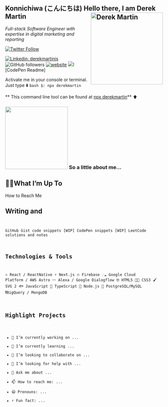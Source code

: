 <h2>Konnichiwa (こんにちは) Hello there, I am Derek Martin  
  <img src='https://avatars.githubusercontent.com/u/59883894?s=400&u=6874854833582701f165195a76ad51f422af94bf&v=4' alt='Derek Martin' style="float:right;" height="230" width='230' />
</h2>
<p>
  <em>Full-stack Software Engineer with expertise in digital marketing and reporting</em>
</p> 

[![Twitter Follow](https://img.shields.io/twitter/follow/derekmartindev?label=Follow)](https://twitter.com/intent/follow?screen_name=derekmartindev)

[![Linkedin: derekmartinjs](https://img.shields.io/badge/-derek-blue?style=flat-square&logo=Linkedin&logoColor=white&link=https://www.linkedin.com/in/derekmartinjs/)](https://www.linkedin.com/in/derekmartinjs/)
![GitHub followers](https://img.shields.io/github/followers/derekmartin?label=Follow&style=social)
[![website](https://img.shields.io/badge/Website-46a2f1.svg?&style=flat-square&logo=Google-Chrome&logoColor=white&link=https://derekmartin.codes/)](https://derekmartincodes/)
![](https://visitor-badge.glitch.me/badge?page_id=derekmartinjs.derekmartinjs)![CodePen Readme]

Activate me in your console or terminal. Just type
⬇️
```bash $: npx derekmartin```

** This command line tool can be found at [npx derekmartin](https://github.com/derekmartinjs/npm-card)**
⬆️

### <img src="https://giphy.com/gifs/kanye-west-runaway-run-away-NQmsmNj6PEiWY" width="200" /> So a little about me...  


## 🏋️‍♂️What I’m Up To
How to Reach Me 

## Writing and <code />

GitHub Gist code snippets
[WIP] CodePen snippets
[WIP] LeetCode solutions and notes

## Technologies & Tools
⚛️ React / ReactNative
⚡️ Next.js
🔥 Firebase
☄☁ Google Cloud Platform / AWS Astro
〰️ Alexa / Google Dialogflow
🤓 HTML5
💅🏼 CSS3
🖌️ SVG 2
🐟 JavaScript
🚀 TypeScript
🤖 Node.js
🥞 PostgreSQL/MySQL
🕴️BigQuery / MongoDB

## Highlight Projects

- 🔭 I’m currently working on ...
- 🌱 I’m currently learning ...
- 👯 I’m looking to collaborate on ...
- 🤔 I’m looking for help with ...
- 💬 Ask me about ...
- 📫 How to reach me: ...
- 😄 Pronouns: ...
- ⚡ Fun fact: ...
<!--
**derekmartinjs/derekmartinjs** is a ✨ _special_ ✨ repository because its `README.md` (this file) appears on your GitHub profile.

Here are some ideas to get you started:


-->
